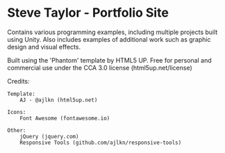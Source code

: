 # Steve Taylor - Portfolio Site

Contains various programming examples, including multiple projects built using Unity. 
Also includes examples of additional work such as graphic design and visual effects.

Built using the 'Phantom' template by HTML5 UP.
Free for personal and commercial use under the CCA 3.0 license (html5up.net/license)


Credits:
	
	Template:
		AJ - @ajlkn (html5up.net)
		
	Icons:
		Font Awesome (fontawesome.io)

	Other:
		jQuery (jquery.com)
		Responsive Tools (github.com/ajlkn/responsive-tools)
